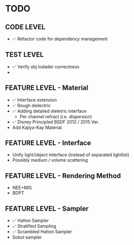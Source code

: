 # TODO

## CODE LEVEL
* ✅ Refactor code for dependency management

## TEST LEVEL
* ✅ Verify obj lodader correctness
* 

## FEATURE LEVEL - Material
* ✅ Interface extension
* ✅ Rough dielectric
* ✅ Adding detailed dieletric interface
   * Per channel refract (i.e. dispersion)
* ✅ Disney Principled BSDF 2012 / 2015 Ver.
* Add Kajiya-Kay Material

## FEATURE LEVEL - Interface
* Unify light/object interface (instead of separated lightlist)
* Possibly medium / volume scattering

## FEATURE LEVEL - Rendering Method
* NEE+MIS
* BDPT

## FEATURE LEVEL - Sampler
* ✅ Halton Sampler
* ✅ Stratified Sampling
* ✅ Scrambled Halton Sampler
* Sobol sampler